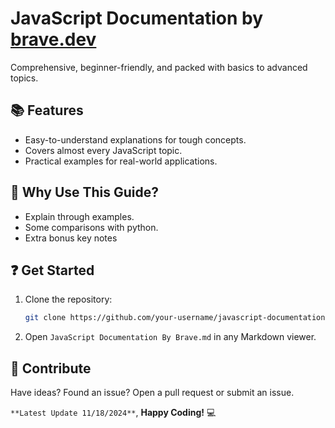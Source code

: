 # **JavaScript Documentation by [brave.dev](https://bravey.dev)**  

Comprehensive, beginner-friendly, and packed with basics to advanced topics.

## 📚 **Features**  
- Easy-to-understand explanations for tough concepts.  
- Covers almost every JavaScript topic.  
- Practical examples for real-world applications.

## 💬 **Why Use This Guide?**
- Explain through examples.
- Some comparisons with python.
- Extra bonus key notes

## ❓ **Get Started**  
1. Clone the repository:  
   ```bash  
   git clone https://github.com/your-username/javascript-documentation-by-brave.git  
   ```  
2. Open `JavaScript Documentation By Brave.md` in any Markdown viewer.  

## **📩 Contribute**  
Have ideas? Found an issue? Open a pull request or submit an issue.  

`**Latest Update 11/18/2024**`, **Happy Coding!** 💻  

